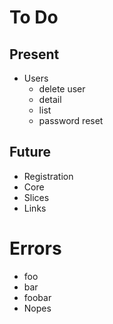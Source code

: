 # To Do

## Present

-   Users
    -   delete user
    -   detail
    -   list
    -   password reset

## Future

-   Registration
-   Core
-   Slices
-   Links

# Errors

-   foo
-   bar
-   foobar
-   Nopes
